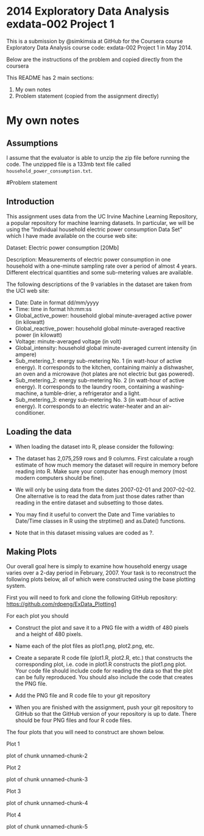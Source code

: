 # 2014 Exploratory Data Analysis exdata-002 Project 1

This is a submission by @simkimsia at GitHub for the Coursera course
Exploratory Data Analysis course code: exdata-002 Project 1 in May 2014.

Below are the instructions of the problem and copied directly from the coursera

This README has 2 main sections:
 1. My own notes
 2. Problem statement (copied from the assignment directly)

# My own notes

## Assumptions

I assume that the evaluator is able to unzip the zip file before running the code. The unzipped file is a 133mb text file called `household_power_consumption.txt`.


#Problem statement

## Introduction

This assignment uses data from the UC Irvine Machine Learning Repository, a popular repository for machine learning datasets. In particular, we will be using the “Individual household electric power consumption Data Set” which I have made available on the course web site:

Dataset: Electric power consumption [20Mb]

Description: Measurements of electric power consumption in one household with a one-minute sampling rate over a period of almost 4 years. Different electrical quantities and some sub-metering values are available.

The following descriptions of the 9 variables in the dataset are taken from the UCI web site:

 - Date: Date in format dd/mm/yyyy
 - Time: time in format hh:mm:ss
 - Global_active_power: household global minute-averaged active power (in kilowatt)
 - Global_reactive_power: household global minute-averaged reactive power (in kilowatt)
 - Voltage: minute-averaged voltage (in volt)
 - Global_intensity: household global minute-averaged current intensity (in ampere)
 - Sub_metering_1: energy sub-metering No. 1 (in watt-hour of active energy). It corresponds to the kitchen, containing mainly a dishwasher, an oven and a microwave (hot plates are not electric but gas powered).
 - Sub_metering_2: energy sub-metering No. 2 (in watt-hour of active energy). It corresponds to the laundry room, containing a washing-machine, a tumble-drier, a refrigerator and a light.
 - Sub_metering_3: energy sub-metering No. 3 (in watt-hour of active energy). It corresponds to an electric water-heater and an air-conditioner.

## Loading the data

 - When loading the dataset into R, please consider the following:

 - The dataset has 2,075,259 rows and 9 columns. First calculate a rough estimate of how much memory the dataset will require in memory before reading into R. Make sure your computer has enough memory (most modern computers should be fine).

 - We will only be using data from the dates 2007-02-01 and 2007-02-02. One alternative is to read the data from just those dates rather than reading in the entire dataset and subsetting to those dates.

 - You may find it useful to convert the Date and Time variables to Date/Time classes in R using the strptime() and as.Date() functions.

 - Note that in this dataset missing values are coded as ?.

## Making Plots

Our overall goal here is simply to examine how household energy usage varies over a 2-day period in February, 2007. Your task is to reconstruct the following plots below, all of which were constructed using the base plotting system.

First you will need to fork and clone the following GitHub repository: https://github.com/rdpeng/ExData_Plotting1

For each plot you should

 - Construct the plot and save it to a PNG file with a width of 480 pixels and a height of 480 pixels.

 - Name each of the plot files as plot1.png, plot2.png, etc.

 - Create a separate R code file (plot1.R, plot2.R, etc.) that constructs the corresponding plot, i.e. code in plot1.R constructs the plot1.png plot. Your code file should include code for reading the data so that the plot can be fully reproduced. You should also include the code that creates the PNG file.

 - Add the PNG file and R code file to your git repository

 - When you are finished with the assignment, push your git repository to GitHub so that the GitHub version of your repository is up to date. There should be four PNG files and four R code files.

The four plots that you will need to construct are shown below.

Plot 1

plot of chunk unnamed-chunk-2

Plot 2

plot of chunk unnamed-chunk-3

Plot 3

plot of chunk unnamed-chunk-4

Plot 4

plot of chunk unnamed-chunk-5